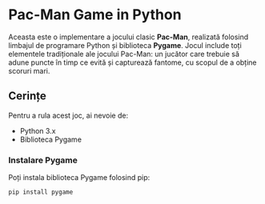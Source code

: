 # Pac-Man Game in Python

Aceasta este o implementare a jocului clasic **Pac-Man**, realizată folosind limbajul de programare Python și biblioteca **Pygame**. Jocul include toți elementele tradiționale ale jocului Pac-Man: un jucător care trebuie să adune puncte în timp ce evită și capturează fantome, cu scopul de a obține scoruri mari.

## Cerințe

Pentru a rula acest joc, ai nevoie de:
- Python 3.x
- Biblioteca Pygame

### Instalare Pygame

Poți instala biblioteca Pygame folosind pip:

```bash
pip install pygame

